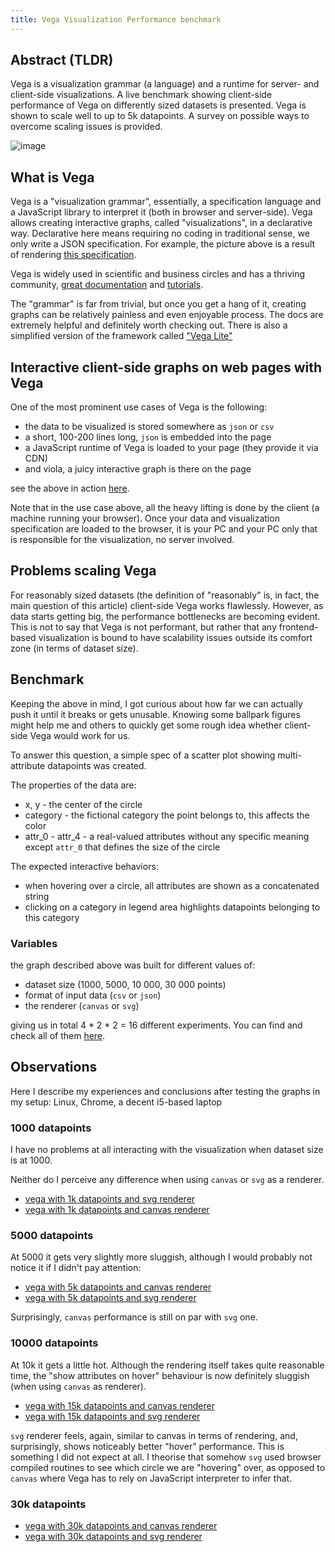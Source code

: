 ```yaml
---
title: Vega Visualization Performance benchmark
---
```


## Abstract (TLDR)

Vega is a visualization grammar (a language) and a runtime for server- and client-side visualizations. A live benchmark showing client-side performance of Vega on differently sized datasets is presented. Vega is shown to scale well to up to 5k datapoints. A survey on possible ways to overcome scaling issues is provided.

![image](https://user-images.githubusercontent.com/21345604/179940839-b9866534-9016-4f0c-a607-d9fc02badbd2.png)

## What is Vega

Vega is a "visualization grammar", essentially, a specification language and a JavaScript library to interpret it (both in browser and server-side). Vega allows creating interactive graphs, called "visualizations", in a declarative way. Declarative here means requiring no coding in traditional sense, we only write a JSON specification. For example, the picture above is a result of rendering [this specification](https://grechin.org/articles/vega_performance/generated/specs/01_points-1000_format-json_categories-14_attributes-2_renderer-canvas_spec.json). 

Vega is widely used in scientific and business circles and has a thriving community, [great documentation](https://vega.github.io/vega/docs/) and [tutorials](https://vega.github.io/vega/tutorials/).

The "grammar" is far from trivial, but once you get a hang of it, creating graphs can be relatively painless and even enjoyable process. The docs are extremely helpful and definitely worth checking out. 
There is also a simplified version of the framework called ["Vega Lite"](https://vega.github.io/vega-lite/)


## Interactive client-side graphs on web pages with Vega

One of the most prominent use cases of Vega is the following:

* the data to be visualized is stored somewhere as `json` or `csv`
* a short, 100-200 lines long, `json` is embedded into the page
* a JavaScript runtime of Vega is loaded to your page (they provide it via CDN)
* and viola, a juicy interactive graph is there on the page

see the above in action [here](https://grechin.org/articles/vega_performance/generated/01_points-1000_format-json_categories-14_attributes-2_renderer-canvas.html).

Note that in the use case above, all the heavy lifting is done by the client (a machine running your browser). Once your data and visualization specification are loaded to the browser, it is your PC and your PC only that is responsible for the visualization, no server involved.

## Problems scaling Vega

For reasonably sized datasets (the definition of "reasonably" is, in fact, the main question of this article) client-side Vega works flawlessly. However, as data starts getting big, the performance bottlenecks are becoming evident. This is not to say that Vega is not performant, but rather that any frontend-based visualization is bound to have scalability issues outside its comfort zone (in terms of dataset size).

## Benchmark

Keeping the above in mind, I got curious about how far we can actually push it until it breaks or gets unusable. Knowing some ballpark figures might help me and others to quickly get some rough idea whether client-side Vega would work for us. 

To answer this question, a simple spec of a scatter plot showing multi-attribute datapoints was created.

The properties of the data are:
- x, y - the center of the circle
- category - the fictional category the point belongs to, this affects the color
- attr_0 - attr_4 - a real-valued attributes without any specific meaning except `attr_0` that defines the size of the circle

The expected interactive behaviors:
- when hovering over a circle, all attributes are shown as a concatenated string
- clicking on a category in legend area highlights datapoints belonging to this category

### Variables

the graph described above was built for different values of:
- dataset size (1000, 5000, 10 000, 30 000 points)
- format of input data (`csv` or `json`)
- the renderer (`canvas` or `svg`)

giving us in total 4 * 2 * 2 = 16 different experiments. You can find and check all of them [here](https://grechin.org/articles/vega_performance/generated/index.html).

## Observations

Here I describe my experiences and conclusions after testing the graphs in my setup: Linux, Chrome, a decent i5-based laptop 

### 1000 datapoints

I have no problems at all interacting with the visualization when dataset size is at 1000. 

Neither do I perceive any difference when using `canvas` or `svg` as a renderer.

* [vega with 1k datapoints and svg renderer](https://grechin.org/articles/vega_performance/generated/09_points-1000_format-json_categories-14_attributes-2_renderer-svg.html)
* [vega with 1k datapoints and canvas renderer](https://grechin.org/articles/vega_performance/generated/01_points-1000_format-json_categories-14_attributes-2_renderer-canvas.html)

### 5000 datapoints

At 5000 it gets very slightly more sluggish, although I would probably not notice it if I didn't pay attention:

* [vega with 5k datapoints and canvas renderer](https://grechin.org/articles/vega_performance/generated/02_points-5000_format-json_categories-14_attributes-2_renderer-canvas.html)
* [vega with 5k datapoints and svg renderer](https://grechin.org/articles/vega_performance/generated/10_points-5000_format-json_categories-14_attributes-2_renderer-svg.html)

Surprisingly, `canvas` performance is still on par with `svg` one.

### 10000 datapoints

At 10k it gets a little hot. Although the rendering itself takes quite reasonable time, the "show attributes on hover" behaviour is now definitely sluggish (when using `canvas` as renderer).

* [vega with 15k datapoints and canvas renderer](https://grechin.org/articles/vega_performance/generated/03_points-10000_format-json_categories-14_attributes-2_renderer-canvas.html)
* [vega with 15k datapoints and svg renderer](https://grechin.org/articles/vega_performance/generated/11_points-10000_format-json_categories-14_attributes-2_renderer-svg.html)

`svg` renderer feels, again, similar to canvas in terms of rendering, and, surprisingly, shows noticeably better "hover" performance. This is something I did not expect at all. I theorise that somehow `svg` used browser compiled routines to see which circle we are "hovering" over, as opposed to `canvas` where Vega has to rely on JavaScript interpreter to infer that.

### 30k datapoints

* [vega with 30k datapoints and canvas renderer](https://grechin.org/articles/vega_performance/generated/04_points-30000_format-json_categories-14_attributes-2_renderer-canvas.html)
* [vega with 30k datapoints and svg renderer](https://grechin.org/articles/vega_performance/generated/12_points-30000_format-json_categories-14_attributes-2_renderer-svg.html)
    